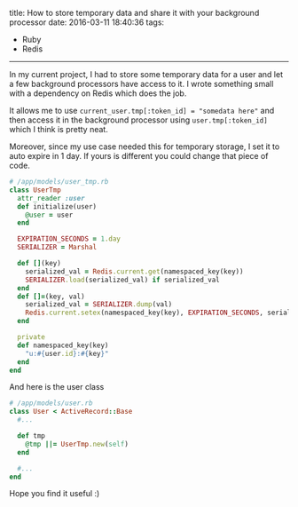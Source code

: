 title: How to store temporary data and share it with your background processor
date: 2016-03-11 18:40:36
tags:
- Ruby
- Redis
---

In my current project, I had to store some temporary data for a user and let a few background
processors have access to it. I wrote something small with a dependency on Redis which does the job.

It allows me to use `current_user.tmp[:token_id] = "somedata here"` and then access it
in the background processor using `user.tmp[:token_id]` which I think is pretty neat.

Moreover, since my use case needed this for temporary storage, I set it to auto expire in 1 day.
If yours is different you could change that piece of code.

~~~ruby
# /app/models/user_tmp.rb
class UserTmp
  attr_reader :user
  def initialize(user)
    @user = user
  end

  EXPIRATION_SECONDS = 1.day
  SERIALIZER = Marshal

  def [](key)
    serialized_val = Redis.current.get(namespaced_key(key))
    SERIALIZER.load(serialized_val) if serialized_val
  end
  def []=(key, val)
    serialized_val = SERIALIZER.dump(val)
    Redis.current.setex(namespaced_key(key), EXPIRATION_SECONDS, serialized_val)
  end

  private
  def namespaced_key(key)
    "u:#{user.id}:#{key}"
  end
end
~~~

And here is the user class

~~~ruby
# /app/models/user.rb
class User < ActiveRecord::Base
  #...

  def tmp
    @tmp ||= UserTmp.new(self)
  end

  #...
end
~~~


Hope you find it useful :)
